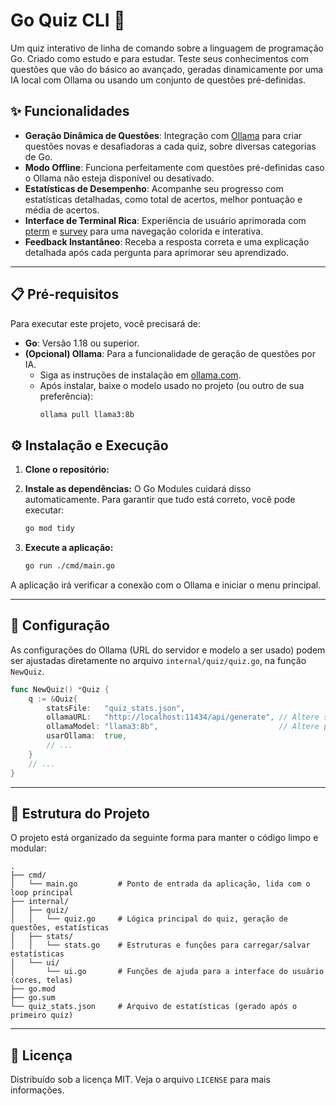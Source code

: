 # Go Quiz CLI 🚀

Um quiz interativo de linha de comando sobre a linguagem de programação Go. Criado como estudo e para estudar. Teste seus conhecimentos com questões que vão do básico ao avançado, geradas dinamicamente por uma IA local com Ollama ou usando um conjunto de questões pré-definidas.

 <!-- Substitua por um GIF de demonstração do seu app -->

## ✨ Funcionalidades

- **Geração Dinâmica de Questões**: Integração com [Ollama](https://ollama.com/) para criar questões novas e desafiadoras a cada quiz, sobre diversas categorias de Go.
- **Modo Offline**: Funciona perfeitamente com questões pré-definidas caso o Ollama não esteja disponível ou desativado.
- **Estatísticas de Desempenho**: Acompanhe seu progresso com estatísticas detalhadas, como total de acertos, melhor pontuação e média de acertos.
- **Interface de Terminal Rica**: Experiência de usuário aprimorada com [pterm](https://github.com/pterm/pterm) e [survey](https://github.com/AlecAivazis/survey) para uma navegação colorida e interativa.
- **Feedback Instantâneo**: Receba a resposta correta e uma explicação detalhada após cada pergunta para aprimorar seu aprendizado.

---

## 📋 Pré-requisitos

Para executar este projeto, você precisará de:

- **Go**: Versão 1.18 ou superior.
- **(Opcional) Ollama**: Para a funcionalidade de geração de questões por IA.
  - Siga as instruções de instalação em [ollama.com](https://ollama.com).
  - Após instalar, baixe o modelo usado no projeto (ou outro de sua preferência):
    ```bash
    ollama pull llama3:8b
    ```

## ⚙️ Instalação e Execução

1. **Clone o repositório:**


2. **Instale as dependências:**
   O Go Modules cuidará disso automaticamente. Para garantir que tudo está correto, você pode executar:
   ```bash
   go mod tidy
   ```

3. **Execute a aplicação:**
   ```bash
   go run ./cmd/main.go
   ```

A aplicação irá verificar a conexão com o Ollama e iniciar o menu principal.


---

## 🔧 Configuração

As configurações do Ollama (URL do servidor e modelo a ser usado) podem ser ajustadas diretamente no arquivo `internal/quiz/quiz.go`, na função `NewQuiz`.

```go
func NewQuiz() *Quiz {
	q := &Quiz{
		statsFile:   "quiz_stats.json",
		ollamaURL:   "http://localhost:11434/api/generate", // Altere se seu Ollama estiver em outro endereço
		ollamaModel: "llama3:8b",                           // Altere para outro modelo se desejar
		usarOllama:  true,
        // ...
    }
    // ...
}
```

---

## 📂 Estrutura do Projeto

O projeto está organizado da seguinte forma para manter o código limpo e modular:

```
.
├── cmd/
│   └── main.go         # Ponto de entrada da aplicação, lida com o loop principal
├── internal/
│   ├── quiz/
│   │   └── quiz.go     # Lógica principal do quiz, geração de questões, estatísticas
│   ├── stats/
│   │   └── stats.go    # Estruturas e funções para carregar/salvar estatísticas
│   └── ui/
│       └── ui.go       # Funções de ajuda para a interface do usuário (cores, telas)
├── go.mod
├── go.sum
└── quiz_stats.json     # Arquivo de estatísticas (gerado após o primeiro quiz)
```

---


## 📄 Licença

Distribuído sob a licença MIT. Veja o arquivo `LICENSE` para mais informações.
